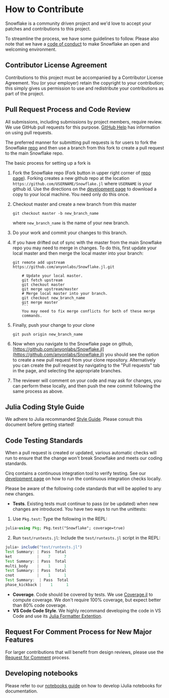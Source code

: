 # How to Contribute

Snowflake is a community driven project and we'd love to accept your patches and contributions to this project.

To streamline the process, we have some guidelines to follow. Please also
note that we have a [code of conduct](CODE_OF_CONDUCT.md) to make Snowflake an
open and welcoming environment.

## Contributor License Agreement

Contributions to this project must be accompanied by a Contributor License
Agreement. You (or your employer) retain the copyright to your contribution;
this simply gives us permission to use and redistribute your contributions as
part of the project.

## Pull Request Process and Code Review

All submissions, including submissions by project members, require review. We
use GitHub pull requests for this purpose.
[GitHub Help](https://help.github.com/articles/about-pull-requests/) has
information on using pull requests.

The preferred manner for submitting pull requests is for users to fork
the Snowflake [repo](https://github.com/anyonlabs/Snowflake.jl) and then use a
branch from this fork to create a pull request to the main Snowflake repo.

The basic process for setting up a fork is

1.  Fork the Snowflake repo (Fork button in upper right corner of
    [repo page](https://github.com/anyonlabs/Snowflake.jl)).
    Forking creates a new github repo at the location
    `https://github.com/USERNAME/Snowflake.jl` where `USERNAME` is
    your github id. Use the directions on the
    [development page](docs/dev/development.md) to download a copy to
    your local machine. You need only do this once.
1.  Checkout master and create a new branch from this master
    ```shell
    git checkout master -b new_branch_name
    ```
    where `new_branch_name` is the name of your new branch.
1.  Do your work and commit your changes to this branch.
1.  If you have drifted out of sync with the master from the
    main Snowflake repo you may need to merge in changes. To do this,
    first update your local master and then merge the local master
    into your branch:

    ````shell # Track the upstream repo (if your local repo hasn't):
    git remote add upstream https://github.com/anyonlabs/Snowflake.jl.git

        # Update your local master.
        git fetch upstream
        git checkout master
        git merge upstream/master
        # Merge local master into your branch.
        git checkout new_branch_name
        git merge master
        ```
        You may need to fix merge conflicts for both of these merge
        commands.

    ````

1.  Finally, push your change to your clone
    ```shell
    git push origin new_branch_name
    ```
1.  Now when you navigate to the Snowflake page on github,
    [https://github.com/anyonlabs/Snowflake.jl](https://github.com/anyonlabs/Snowflake.jl)
    you should see the option to create a new pull request from
    your clone repository. Alternatively you can create the pull request
    by navigating to the "Pull requests" tab in the page, and selecting
    the appropriate branches.
1.  The reviewer will comment on your code and may ask for changes,
    you can perform these locally, and then push the new commit following
    the same process as above.

## Julia Coding Style Guide

We adhere to Julia recommanded [Style Guide](https://docs.julialang.org/en/v1/manual/style-guide/). Please consult this document before getting started!

## Code Testing Standards

When a pull request is created or updated, various automatic checks will
run to ensure that the change won't break Snowflake and meets our coding standards.

Cirq contains a continuous integration tool to verify testing. See our
[development page](docs/dev/development.md) on how to run the continuous
integration checks locally.

Please be aware of the following code standards that will be applied to any
new changes.

- **Tests**.
  Existing tests must continue to pass (or be updated) when new changes are
  introduced. You have two ways to run the unittests:

1. Use `Pkg.test`:
   Type the following in the REPL:

```julia
julia>using Pkg; Pkg.test("Snowflake"; coverage=true)
```

2. Run `test/runtests.jl`: Include the `test/runtests.jl` script in the REPL:

```julia
julia> include("test/runtests.jl")
Test Summary: | Pass  Total
ket           |    7      7
Test Summary: | Pass  Total
multi_body    |    1      1
Test Summary: | Pass  Total
cnot          |    1      1
Test Summary:  | Pass  Total
phase_kickback |    1      1
```

- **Coverage**.
  Code should be covered by tests.
  We use [Coverage.jl](https://github.com/JuliaCI/Coverage.jl) to compute
  coverage. We don't require 100% coverage, but expect better than 80% code coverage.
- **VS Code Code Style**.
  We highly recommand developing the code in VS Code and use its [Julia Formatter Extention](https://marketplace.visualstudio.com/items?itemName=singularitti.vscode-julia-formatter).

## Request For Comment Process for New Major Features

For larger contributions that will benefit from design reviews, please use the
[Request for Comment](docs/dev/rfc_process.md) process.

## Developing notebooks

Please refer to our [notebooks guide](docs/dev/notebooks.md) on how to develop iJulia notebooks for documentation.
